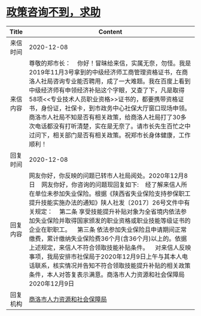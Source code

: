 # <a href="http://www.shangluo.gov.cn/zmhd/ldxxxx.jsp?urltype=leadermail.LeaderMailContentUrl&wbtreeid=1112&leadermailid=6686">政策咨询不到，求助</a>
| Title |                                                                                                                                                                               Content                                                                                                                                                                                |
|:-----:|----------------------------------------------------------------------------------------------------------------------------------------------------------------------------------------------------------------------------------------------------------------------------------------------------------------------------------------------------------------------|
| 来信时间  | 2020-12-08                                                                                                                                                                                                                                                                                                                                                           |
| 来信内容  | 尊敬的郑市长：    你好！冒昧给来信，实属无奈，勿怪。我是2019年11月3号拿到的中级经济师工商管理资格证书，在商洛人社局咨询专业能否聘用，成了一大难题。我在百度上看到中级经济师有申领经济补贴这个字眼，又查了下，凡是取得58项<<专业技术人员职业资格>>证书的，都要携带资格证书，身份证，社保卡，到市政务中心社保大厅窗口现场申领。商洛市人社局不知是否有相关政策，给商洛人社局打了30多次电话都没有打听清楚，实在是无奈了。请市长先生百忙之中过问下，相关部门是否有相关政策。祝郑市长身体健康，工作顺利！                                                                                                          |
| 回复时间  | 2020-12-08                                                                                                                                                                                                                                                                                                                                                           |
| 回复内容  | 网友你好，你反映的问题已转市人社局阅处。2020年12月8日    网友你好，你咨询的问题现回复如下:    经了解来信人所在单位未参加失业保险。根据《陕西省失业保险支持参保职工提升技能实施办法的通知》陕人社发〔2017〕26号文件中有关规定：    第二条 享受技能提升补贴对象为全省境内依法参加失业保险并取得国家颁发的职业资格或职业技能等级证书的企业在职职工。    第三条 依法参加失业保险且申请期间正常缴费，累计缴纳失业保险费36个月(含36个月)以上的。依据上述规定，来信人不符合领取技能补贴条件。    对来信人反映事项，我局安排市社保局于2020年12月9日上午与其本人电话联系，核实情况并告知不符合领取技能提升补贴的相关政策条件，本人对答复表示满意。商洛市人力资源和社会保障局2020年12月9日 |
| 回复机构  | <a href="../../categories/agencies/商洛市人力资源和社会保障局.md">商洛市人力资源和社会保障局</a>                                                                                                                                                                                                                                                                                               |